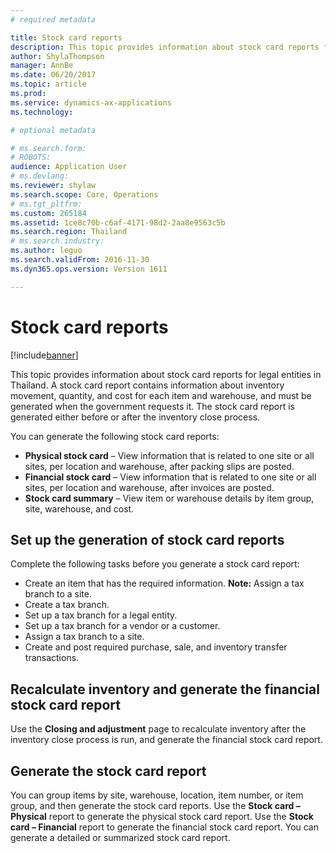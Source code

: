 ```yaml
---
# required metadata

title: Stock card reports
description: This topic provides information about stock card reports for legal entities in Thailand. A stock card report contains information about inventory movement, quantity, and cost for each item and warehouse, and must be generated when the government requests it. The stock card report is generated either before or after the inventory close process. 
author: ShylaThompson
manager: AnnBe
ms.date: 06/20/2017
ms.topic: article
ms.prod: 
ms.service: dynamics-ax-applications
ms.technology: 

# optional metadata

# ms.search.form: 
# ROBOTS: 
audience: Application User
# ms.devlang: 
ms.reviewer: shylaw
ms.search.scope: Core, Operations
# ms.tgt_pltfrm: 
ms.custom: 265184
ms.assetid: 1ce8c70b-c6af-4171-98d2-2aa8e9563c5b
ms.search.region: Thailand
# ms.search.industry: 
ms.author: leguo
ms.search.validFrom: 2016-11-30
ms.dyn365.ops.version: Version 1611

---
```


# Stock card reports

[!include[banner](../includes/banner.md)]


This topic provides information about stock card reports for legal entities in Thailand. A stock card report contains information about inventory movement, quantity, and cost for each item and warehouse, and must be generated when the government requests it. The stock card report is generated either before or after the inventory close process. 

You can generate the following stock card reports:

-   **Physical stock card** – View information that is related to one site or all sites, per location and warehouse, after packing slips are posted.
-   **Financial stock card** – View information that is related to one site or all sites, per location and warehouse, after invoices are posted.
-   **Stock card summary** – View item or warehouse details by item group, site, warehouse, and cost.

## Set up the generation of stock card reports
Complete the following tasks before you generate a stock card report:

-   Create an item that has the required information. **Note:** Assign a tax branch to a site.
-   Create a tax branch.
-   Set up a tax branch for a legal entity.
-   Set up a tax branch for a vendor or a customer.
-   Assign a tax branch to a site.
-   Create and post required purchase, sale, and inventory transfer transactions.

## Recalculate inventory and generate the financial stock card report
Use the **Closing and adjustment** page to recalculate inventory after the inventory close process is run, and generate the financial stock card report.

## Generate the stock card report
You can group items by site, warehouse, location, item number, or item group, and then generate the stock card reports. Use the **Stock card – Physical** report to generate the physical stock card report. Use the **Stock card – Financial** report to generate the financial stock card report. You can generate a detailed or summarized stock card report.



